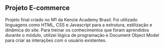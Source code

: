 ## Projeto E-commerce

Projeto final criado no M1 da Kenzie Academy Brasil. Foi utilizado linguagens como HTML, CSS e Javascript para a estrutura, estilização e dinâmica do site.
Para treinar os conhecimentos que foram aprendidos durante o módulo, utilizei lógica de programação e Document Object Model para criar as interações com o usuário 
existentes.
